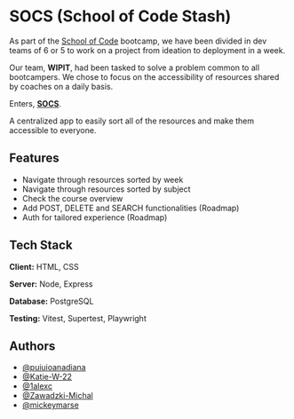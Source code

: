 
# SOCS (School of Code Stash)

As part of the [School of Code](https://schoolofcode.co.uk/) bootcamp, we have been divided in dev teams of 6 or 5 to work on a project from ideation to deployment in a week.

Our team, **WIPIT**, had been tasked to solve a problem common to all bootcampers. We chose to focus on the accessibility of resources shared by coaches on a daily basis.  

Enters, [**SOCS**](https://socs-ui.onrender.com/).

A centralized app to easily sort all of the resources and make them accessible to everyone.


## Features

- Navigate through resources sorted by week
- Navigate through resources sorted by subject
- Check the course overview
- Add POST, DELETE and SEARCH functionalities (Roadmap)
- Auth for tailored experience (Roadmap)


## Tech Stack

**Client:** HTML, CSS

**Server:** Node, Express

**Database:** PostgreSQL

**Testing:** Vitest, Supertest, Playwright




## Authors

- [@puiuioanadiana](https://github.com/puiuioanadiana)
- [@Katie-W-22](https://github.com/Katie-W-22)
- [@1alexc](https://github.com/1alexc)
- [@Zawadzki-Michal](https://github.com/Zawadzki-Michal)
- [@mickeymarse](https://github.com/mickeymarse)

